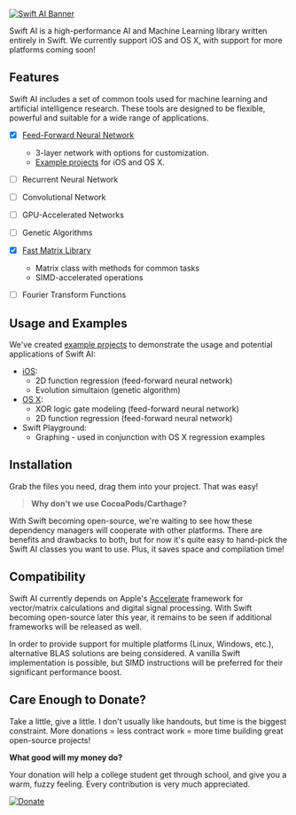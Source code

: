 [![Swift AI Banner](https://github.com/collinhundley/Swift-AI/blob/master/SiteAssets/Banner.png?raw=true)](https://github.com/collinhundley/Swift-AI#care-enough-to-donate)

Swift AI is a high-performance AI and Machine Learning library written entirely in Swift.
We currently support iOS and OS X, with support for more platforms coming soon!


## Features
Swift AI includes a set of common tools used for machine learning and artificial intelligence research. These tools are designed to be flexible, powerful and suitable for a wide range of applications.

- [x] [Feed-Forward Neural Network](https://github.com/collinhundley/Swift-AI/blob/master/Documentation/FFNN.md#multi-layer-feed-forward-neural-network)
    * 3-layer network with options for customization.
    * [Example projects](https://github.com/collinhundley/Swift-AI/tree/master/Examples#swift-ai-examples) for iOS and OS X.
- [ ] Recurrent Neural Network
- [ ] Convolutional Network
- [ ] GPU-Accelerated Networks
- [ ] Genetic Algorithms
- [x] [Fast Matrix Library](https://github.com/collinhundley/Swift-AI/blob/master/Documentation/Matrix.md#matrix)
    * Matrix class with methods for common tasks
    * SIMD-accelerated operations
- [ ] Fourier Transform Functions


## Usage and Examples
We've created [example projects](https://github.com/collinhundley/Swift-AI/tree/master/Examples#swift-ai-examples) to demonstrate the usage and potential applications of Swift AI:
- [iOS](https://github.com/collinhundley/Swift-AI/tree/master/Examples#ios):
    * 2D function regression (feed-forward neural network)
    * Evolution simultaion (genetic algorithm)
- [OS X](https://github.com/collinhundley/Swift-AI/tree/master/Examples#os-x):
    * XOR logic gate modeling (feed-forward neural network)
    * 2D function regression (feed-forward neural network)
- Swift Playground:
    * Graphing - used in conjunction with OS X regression examples


## Installation
Grab the files you need, drag them into your project. That was easy!

>**Why don't we use CocoaPods/Carthage?**

With Swift becoming open-source, we're waiting to see how these dependency managers will cooperate with other platforms. There are benefits and drawbacks to both, but for now it's quite easy to hand-pick the Swift AI classes you want to use. Plus, it saves space and compilation time!

## Compatibility
Swift AI currently depends on Apple's [Accelerate](https://developer.apple.com/library/mac/documentation/Accelerate/Reference/AccelerateFWRef/) framework for vector/matrix calculations and digital signal processing. With Swift becoming open-source later this year, it remains to be seen if additional frameworks will be released as well.

In order to provide support for multiple platforms (Linux, Windows, etc.), alternative BLAS solutions are being considered. A vanilla Swift implementation is possible, but SIMD instructions will be preferred for their significant performance boost.


## Care Enough to Donate?

Take a little, give a little. I don't usually like handouts, but time is the biggest constraint. More donations = less contract work = more time building great open-source projects!

**What good will my money do?**

Your donation will help a college student get through school, and give you a warm, fuzzy feeling. Every contribution is very much appreciated.

[![Donate](https://github.com/collinhundley/Swift-AI/blob/master/SiteAssets/DonateButton.png?raw=true)](https://www.paypal.com/cgi-bin/webscr?cmd=_donations&business=3FCBZ7MXZJFG2&lc=US&item_name=Swift%20AI&currency_code=USD&bn=PP%2dDonationsBF%3aDonateButton%2epng%3fraw%3dtrue%3aNonHosted)


